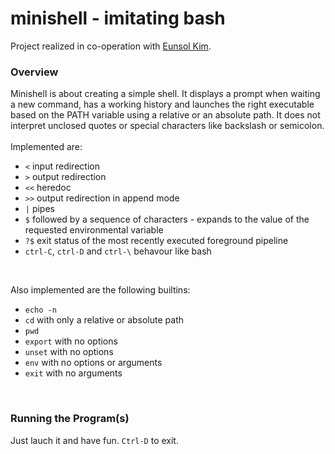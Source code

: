 # minishell - imitating bash
Project realized in co-operation with [Eunsol Kim](https://github.com/euns-kim).
### Overview
Minishell is about creating a simple shell. It displays a prompt when waiting a new command, has a working history and launches the right executable based on the PATH variable using a relative or an absolute path.
It does not interpret unclosed quotes or special characters like backslash or semicolon.\
<br>
Implemented are:
- `<` input redirection
- `>` output redirection
- `<<` heredoc
- `>>` output redirection in append mode
- `|` pipes
- `$` followed by a sequence of characters - expands to the value of the requested environmental variable
- `?$` exit status of the most recently executed foreground pipeline
- `ctrl-C`, `ctrl-D` and `ctrl-\` behavour like bash  
<br>

Also implemented are the following builtins:
- `echo -n`
- `cd` with only a relative or absolute path
- `pwd`
- `export` with no options
- `unset` with no options
- `env` with no options or arguments
- `exit` with no arguments
<br>

### Running the Program(s)
Just lauch it and have fun. `Ctrl-D` to exit.
